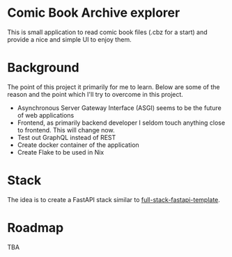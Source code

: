 # Comic Book Archive explorer
This is small application to read comic book files (.cbz for a start) and provide a nice and simple UI to enjoy them.

# Background
The point of this project it primarily for me to learn. Below are some of the reason and the point which I'll try to overcome in this project. 
- Asynchronous Server Gateway Interface (ASGI) seems to be the future of web applications
- Frontend, as primarily backend developer I seldom touch anything close to frontend. This will change now.
- Test out GraphQL instead of REST
- Create docker container of the application
- Create Flake to be used in Nix

# Stack
The idea is to create a FastAPI stack similar to [full-stack-fastapi-template](https://github.com/fastapi/full-stack-fastapi-template).

# Roadmap
TBA
